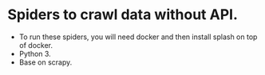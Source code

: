 # Spiders to crawl data without API.
- To run these spiders, you will need docker and then install splash on top of docker.
- Python 3.
- Base on scrapy.
